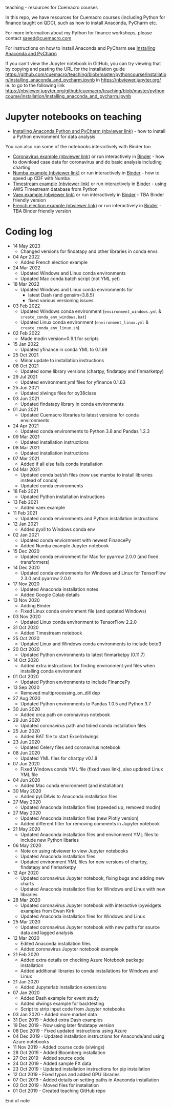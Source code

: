  teaching - resources for Cuemacro courses

In this repo, we have resources for Cuemacro courses (including Python for finance taught on QDC), such as how to install Anaconda, PyCharm etc.

For more information about my Python for finance workshops, please contact saeed@cuemacro.com

For instructions on how to install Anaconda and PyCharm see [Installing Anaconda and PyCharm](pythoncourse/installation/installing_anaconda_and_pycharm.ipynb)

If you can't view the Jupyter notebook in GitHub, you can try viewing that by copying and pasting the URL for the installation guide
https://github.com/cuemacro/teaching/blob/master/pythoncourse/installation/installing_anaconda_and_pycharm.ipynb
in https://nbviewer.jupyter.org/ ie. to go to the following link 
https://nbviewer.jupyter.org/github/cuemacro/teaching/blob/master/pythoncourse/installation/installing_anaconda_and_pycharm.ipynb

# Jupyter notebooks on teaching 

* [Installing Anaconda Python and PyCharm (nbviewer link)](https://nbviewer.jupyter.org/github/cuemacro/teaching/blob/master/pythoncourse/installation/installing_anaconda_and_pycharm.ipynb) - how to install a Python environment for data analysis

You can also run some of the notebooks interactively with Binder too

* [Coronavirus example (nbviewer link)](https://nbviewer.jupyter.org/github/cuemacro/teaching/blob/master/pythoncourse/notebooks/coronavirus_example.ipynb) or run interactively in [Binder](https://mybinder.org/v2/gh/cuemacro/teaching/master?filepath=pythoncourse/notebooks/coronavirus_example.ipynb) - how to download case data for coronavirus and do basic analysis including charting
* [Numba example (nbviewer link)](https://nbviewer.jupyter.org/github/cuemacro/teaching/blob/master/pythoncourse/notebooks/numba_example.ipynb) or run interactively in [Binder](https://mybinder.org/v2/gh/cuemacro/teaching/master?filepath=pythoncourse/notebooks/numba_example.ipynb) - how to speed up CDF with Numba
* [Timestream example (nbviewer link)](https://nbviewer.jupyter.org/github/cuemacro/teaching/blob/master/pythoncourse/notebooks/timestream_example.ipynb) or run interactively in [Binder](https://mybinder.org/v2/gh/cuemacro/teaching/master?filepath=pythoncourse/notebooks/timestream_example.ipynb) - using AWS Timestream database from Python
* [Vaex example (nbviewer link)](https://nbviewer.jupyter.org/github/cuemacro/teaching/blob/master/pythoncourse/notebooks/vaex_example.ipynb) or run interactively in [Binder](https://mybinder.org/v2/gh/cuemacro/teaching/master?filepath=pythoncourse/notebooks/timestream_example.ipynb) - TBA Binder friendly version
* [French election example (nbviewer link)](https://nbviewer.jupyter.org/github/cuemacro/teaching/blob/master/pythoncourse/notebooks/french_elec_fx_vol_example.ipynb) or run interactively in [Binder](https://mybinder.org/v2/gh/cuemacro/teaching/master?filepath=pythoncourse/notebooks/french_elec_fx_vol_example.ipynb) - TBA Binder friendly version

# Coding log

* 14 May 2023
  * Changed versions for findatapy and other libraries in conda envs
* 04 Apr 2022
  * Added French election example
* 24 Mar 2022
  * Updated Windows and Linux conda environments
  * Updated Mac conda batch script (not YML yet)
* 18 Mar 2022
  * Updated Windows and Linux conda environments for 
    * latest Dash (and gensim=3.8.5)
    * fixed various versioning issues
* 03 Feb 2022
  * Updated Windows conda environment (`environment_windows.yml` 
  & `create_conda_env_windows.bat`)
  * Updated Linux conda environment (`environment_linux.yml` 
  & `create_conda_env_linux.sh`)
* 02 Feb 2022
  * Made modin version=0.9.1 for scripts
* 15 Jan 2022
  * Updated yfinance in conda YML to 0.1.69
* 25 Oct 2021
  * Minor update to installation instructions
* 08 Oct 2021
  * Updated some library versions (chartpy, findatapy and finmarketpy)
* 29 Jul 2021
  * Updated environment.yml files for yfinance 0.1.63
* 25 Jun 2021
  * Updated xlwings files for py38class
* 03 Jun 2021
  * Updated findatapy library in conda environments
* 01 Jun 2021
  * Updated Cuemacro libraries to latest versions for conda environments
* 24 Apr 2021
  * Updated conda environments to Python 3.8 and Pandas 1.2.3
* 09 Mar 2021
  * Updated installation instructions
* 08 Mar 2021
  * Updated installation instructions
* 07 Mar 2021
  * Added if all else fails conda installation
* 04 Mar 2021
  * Updated conda bat/sh files (now use mamba to install libraries instead of conda)
  * Updated conda environments
* 18 Feb 2021
  * Updated Python installation instructions
* 13 Feb 2021
  * Added vaex example
* 11 Feb 2021
  * Updated conda environments and Python installation instructions
* 12 Jan 2021
  * Added pyxll to Windows conda env
* 02 Jan 2021
  * Updated conda enviornment with newest FinancePy
  * Added Numba example Jupyter notebook
* 15 Dec 2020
    * Updated conda environment for Mac for pyarrow 2.0.0 (and fixed transformers)
* 14 Dec 2020
    * Updated conda environments for Windows and Linux for TensorFlow 2.3.0 and pyarrow 2.0.0
* 17 Nov 2020
    * Updated Anaconda installation notes
    * Added Google Colab details
* 13 Nov 2020
    * Adding Binder
    * Fixed Linux conda environment file (and updated Windows)
* 03 Nov 2020
    * Updated Linux conda environment to TensorFlow 2.2.0
* 31 Oct 2020
    * Added Timestream notebook
* 25 Oct 2020
    * Updated Linux and Windows conda environments to include boto3
* 20 Oct 2020
    * Updated Python environments to latest finmarketpy (0.11.7)
* 14 Oct 2020
    * Added extra instructions for finding environment.yml files when installing conda environment
* 01 Oct 2020
    * Updated Python environments to include FinancePy
* 13 Sep 2020
    * Removed multiprocessing_on_dill dep
* 27 Aug 2020
    * Updated Python environments to Pandas 1.0.5 and Python 3.7
* 30 Jun 2020
    * Added orca path on coronavirus notebook
* 29 Jun 2020
    * Updated coronavirus path and tidied conda installation files
* 25 Jun 2020
    * Added BAT file to start Excel/xlwings
* 23 Jun 2020
    * Updated Celery files and coronavirus notebook
* 08 Jun 2020
    * Updated YML files for chartpy v0.1.8
* 07 Jun 2020
    * Fixed Windows conda YML file (fixed vaex link), also updated Linux YML file
* 04 Jun 2020
    * Added Mac conda environment (and installation)
* 30 May 2020
    * Added pyLDAvis to Anaconda installation files
* 27 May 2020
    * Updated Anaconda installation files (speeded up, removed modin)
* 27 May 2020
    * Updated Anaconda installation files (new Plotly version)
    * Added different filter for removing comments in Jupyter notebook
* 21 May 2020
    * Updated Anaconda installation files and environment YML files to include new Python libaries
* 06 May 2020
    * Note on using nbviewer to view Jupyter notebooks
    * Updated Anaconda installation files
    * Updated environment YML files for new versions of chartpy, findatapy and finmarketpy
* 12 Apr 2020
    * Updated coronavirus Jupyter notebook, fixing bugs and adding new charts
    * Updated Anaconda installation files for Windows and Linux with new libraries
* 28 Mar 2020
    * Updated coronavirus Jupyter notebook with interactive ipywidgets examples from Ewan Kirk
    * Updated Anaconda installation files for Windows and Linux
* 25 Mar 2020
    * Updated coronavirus Jupyter notebook with new paths for source data and lagged analysis
* 12 Mar 2020
    * Edited Anaconda installation files
    * Added coronavirus Jupyter notebook example
* 21 Feb 2020
    * Added extra details on checking Azure Notebook package installation
    * Added additional libraries to conda installations for Windows and Linux
* 21 Jan 2020
    * Added Jupyterlab installation extensions
* 07 Jan 2020 
    * Added Dash example for event study 
    * Added xlwings example for backtesting
    * Script to strip input code from Jupyter notebooks
* 03 Jan 2020 - Added more market data
* 31 Dec 2019 - Added extra Dash examples
* 19 Dec 2019 - Now using later findatapy version
* 08 Dec 2019 - Fixed updated instructions using Azure
* 04 Dec 2019 - Updated installation instructions for Anaconda/and using Azure notebooks
* 11 Nov 2019 - Added course code (xlwings)
* 28 Oct 2019 - Added Bloomberg installation
* 27 Oct 2019 - Added source code
* 24 Oct 2019 - Added sample FX data
* 23 Oct 2019 - Updated installation instructions for pip installation
* 12 Oct 2019 - Fixed typos and added GPU libraries
* 07 Oct 2019 - Added details on setting paths in Anaconda installation
* 02 Oct 2019 - Moved files for installation
* 01 Oct 2019 - Created teaching GitHub repo

End of note
